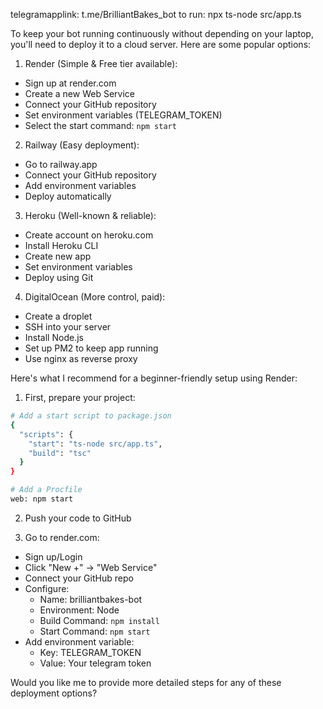 telegramapplink:  t.me/BrilliantBakes_bot
to run: npx ts-node src/app.ts

To keep your bot running continuously without depending on your laptop, you'll need to deploy it to a cloud server. Here are some popular options:

1. Render (Simple & Free tier available):
- Sign up at render.com
- Create a new Web Service
- Connect your GitHub repository
- Set environment variables (TELEGRAM_TOKEN)
- Select the start command: `npm start`

2. Railway (Easy deployment):
- Go to railway.app
- Connect your GitHub repository
- Add environment variables
- Deploy automatically

3. Heroku (Well-known & reliable):
- Create account on heroku.com
- Install Heroku CLI
- Create new app
- Set environment variables
- Deploy using Git

4. DigitalOcean (More control, paid):
- Create a droplet
- SSH into your server
- Install Node.js
- Set up PM2 to keep app running
- Use nginx as reverse proxy

Here's what I recommend for a beginner-friendly setup using Render:

1. First, prepare your project:
```bash
# Add a start script to package.json
{
  "scripts": {
    "start": "ts-node src/app.ts",
    "build": "tsc"
  }
}

# Add a Procfile
web: npm start
```

2. Push your code to GitHub

3. Go to render.com:
- Sign up/Login
- Click "New +" → "Web Service"
- Connect your GitHub repo
- Configure:
  - Name: brilliantbakes-bot
  - Environment: Node
  - Build Command: `npm install`
  - Start Command: `npm start`
- Add environment variable:
  - Key: TELEGRAM_TOKEN
  - Value: Your telegram token

Would you like me to provide more detailed steps for any of these deployment options?